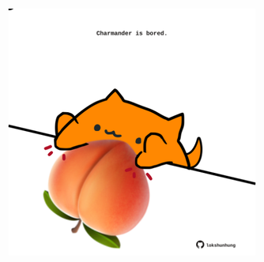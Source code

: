 <!-- built at 30/06/2021, 09:01:46 UTC -->
<p align="center">
  <img width="500" height="500" src="./ReadmeImage.svg">
</p>
